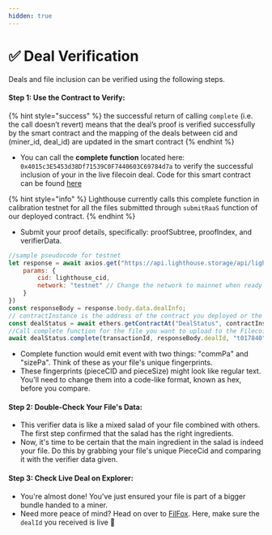 ```yaml
---
hidden: true
---
```


# ✅ Deal Verification

Deals and file inclusion can be verified using the following steps.

#### Step 1: Use the Contract to Verify:

{% hint style="success" %}
the successful return of calling `complete` (i.e. the call doesn’t revert) means that the deal’s proof is verified successfully by the smart contract and the mapping of the deals between cid and (miner\_id, deal\_id) are updated in the smart contract&#x20;
{% endhint %}

* You can call the **complete function** located here: \
  `0x4015c3E5453d38Df71539C0F7440603C69784d7a` to verify the successful inclusion of your in the live filecoin deal. Code for this smart contract can be found [here](https://github.com/lighthouse-web3/raas-starter-kit/blob/main/contracts/DealStatus.sol)

{% hint style="info" %}
Lighthouse currently calls this complete function in calibration testnet for all the files submitted through `submitRaaS` function of our deployed contract.
{% endhint %}

* Submit your proof details, specifically: proofSubtree, proofIndex, and verifierData.&#x20;

```javascript
//sample pseudocode for testnet
let response = await axios.get("https://api.lighthouse.storage/api/lighthouse/get_proof", {
    params: {
        cid: lighthouse_cid,
        network: "testnet" // Change the network to mainnet when ready
    }
})
const responseBody = response.body.data.dealInfo;
// contractInstance is the address of the contract you deployed or the aggregator-hosted RaaS address above.
const dealStatus = await ethers.getContractAt("DealStatus", contractInstance);
//Call complete function for the file you want to upload to the Filecoin network in the following way.
await dealStatus.complete(transactionId, responseBody.dealId, "t017840", responseBody.proof.inclusionProof, responseBody.proof.verifierData);
```

* Complete function would emit event with two things: "commPa" and "sizePa". Think of these as your file's unique fingerprints.
* These fingerprints (pieceCID and pieceSize) might look like regular text. You'll need to change them into a code-like format, known as hex, before you compare.

#### Step 2: Double-Check Your File's Data:

* This verifier data is like a mixed salad of your file combined with others. The first step confirmed that the salad has the right ingredients.
* Now, it's time to be certain that the main ingredient in the salad is indeed your file. Do this by grabbing your file's unique PieceCid and comparing it with the verifier data given.

#### Step 3: Check Live Deal on Explorer:

* You're almost done! You've just ensured your file is part of a bigger bundle handed to a miner.
* Need more peace of mind? Head on over to [FilFox](https://calibration.filfox.info/en/deal/133652). Here, make sure the `dealId` you received is live 🚀
